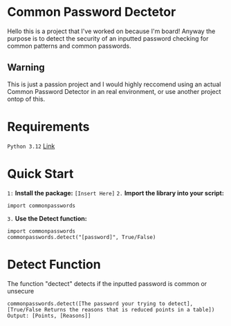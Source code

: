 # Common Password Dectetor
Hello this is a project that I've worked on because I'm board! Anyway the purpose is to detect the security of an inputted password
checking for common patterns and common passwords.
## Warning
This is just a passion project and I would highly reccomend using an actual Common Password Detector in an real environment, or use another project ontop of this.
# Requirements
`Python 3.12` [Link](https://www.python.org/downloads/release/python-3120/)
# Quick Start
`1:` **Install the package:**
`[Insert Here]` 
`2.` **Import the library into your script:**
```
import commonpasswords
```
`3.` **Use the Detect function:**
```
import commonpasswords
commonpasswords.detect("[password]", True/False)
```
# Detect Function
The function "dectect" detects if the inputted password is common or unsecure
```
commonpasswords.detect([The password your trying to detect], [True/False Returns the reasons that is reduced points in a table])
Output: [Points, [Reasons]]
```
